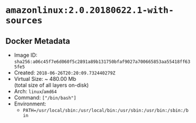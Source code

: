 # `amazonlinux:2.0.20180622.1-with-sources`

## Docker Metadata

- Image ID: `sha256:a06c45f7e6d060f5c2891a89b131750bfaf9027a700665853aa55418ff635fe5`
- Created: `2018-06-26T20:20:09.732440279Z`
- Virtual Size: ~ 480.00 Mb  
  (total size of all layers on-disk)
- Arch: `linux`/`amd64`
- Command: `["/bin/bash"]`
- Environment:
  - `PATH=/usr/local/sbin:/usr/local/bin:/usr/sbin:/usr/bin:/sbin:/bin`
